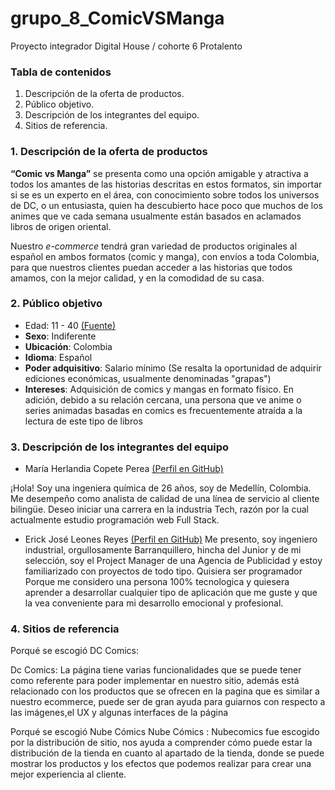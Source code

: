 # grupo_8_ComicVSManga
Proyecto integrador Digital House / cohorte 6 Protalento

### Tabla de contenidos
1. Descripción de la oferta de productos.
2. Público objetivo.
3. Descripción de los integrantes del equipo.
4. Sitios de referencia.

### 1. Descripción de la oferta de productos
**“Comic vs Manga”** se presenta como una opción amigable y atractiva a todos los amantes de las historias descritas en estos formatos, sin importar si se es un experto en el área, con conocimiento sobre todos los universos de DC, o un entusiasta, quien ha descubierto hace poco que muchos de los animes que ve cada semana usualmente están basados en aclamados libros de origen oriental.

Nuestro *e-commerce* tendrá gran variedad de productos originales al español en ambos formatos (comic y manga), con envíos a toda Colombia, para que nuestros clientes puedan acceder a las historias que todos amamos, con la mejor calidad, y en la comodidad de su casa.

### 2. Público objetivo
* Edad: 11 - 40 [(Fuente)](https://robimes.blogspot.com/2021/05/the-aging-demographic-of-comic-book.html#:~:text=They%20found%20that%20%22The%20most,the%20majority%20were%20from%20teenagers.)
* **Sexo**: Indiferente
* **Ubicación**: Colombia
* **Idioma**: Español
* **Poder adquisitivo**: Salario mínimo (Se resalta la oportunidad de adquirir ediciones económicas, usualmente denominadas "grapas")
* **Intereses**: Adquisición de comics y mangas en formato físico. En adición, debido a su relación cercana, una persona que ve anime o series animadas basadas en comics es frecuentemente atraída a la lectura de este tipo de libros

### 3. Descripción de los integrantes del equipo
* María Herlandia Copete Perea [(Perfil en GitHub)](https://github.com/mariecp27)

¡Hola! Soy una ingeniera química de 26 años, soy de Medellín, Colombia. Me desempeño como analista de calidad de una línea de servicio al cliente bilingüe. Deseo iniciar una carrera en la industria Tech, razón por la cual actualmente estudio programación web Full Stack.

* Erick José Leones Reyes [(Perfil en GitHub)](https://github.com/Erixk90)
Me presento, soy ingeniero industrial, orgullosamente Barranquillero, hincha del Junior y de mi selección, soy el Project Manager de una Agencia de Publicidad y estoy familiarizado con proyectos de todo tipo. Quisiera ser programador Porque me considero una persona 100% tecnologica y quiesera aprender a desarrollar cualquier tipo de aplicación que me guste y que la vea conveniente para mi desarrollo emocional y profesional. 


### 4. Sitios de referencia

Porqué se escogió DC Comics:

Dc Comics: La página tiene varias funcionalidades que se puede tener como referente para poder implementar en nuestro sitio, además está relacionado con los productos que se ofrecen en la pagina que es similar a nuestro ecommerce, puede ser de gran ayuda para guiarnos con respecto a las imágenes,el UX y algunas interfaces de la página

Porqué se escogió Nube Cómics
Nube Cómics : Nubecomics fue escogido por la distribución de sitio, nos ayuda a comprender cómo puede estar la distribución de la tienda en cuanto al apartado de la tienda, donde se puede mostrar los productos y los efectos que podemos realizar para crear una mejor experiencia al cliente. 


